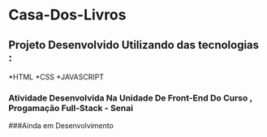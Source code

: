 # Casa-Dos-Livros

## Projeto Desenvolvido Utilizando das tecnologias : 
*HTML
*CSS
*JAVASCRIPT 

### Atividade Desenvolvida Na Unidade De Front-End Do Curso , **Progamação Full-Stack - Senai** 

###Ainda em Desenvolvimento 
